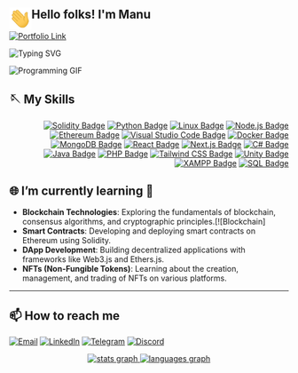 <!--<p align="center"> 
  <img align="center" src="https://komarev.com/ghpvc/?username=Manufg07&color=blue&style=flat-square" alt="hashirshoaeb profile views" />
</p> -->
<h2><img alt="Night Coding" src="assets/wave.gif" width='40' align="left"/>Hello folks! I'm Manu</h2>
<a href="https://manu-portfolio-six.vercel.app" target="_blank">
  <img src="https://img.shields.io/badge/Portfolio-Click%20Here-red?style=for-the-badge" alt="Portfolio Link" />
</a>

![Typing SVG](https://readme-typing-svg.herokuapp.com?font=Courier+New&color=%23FFFFFF&size=20&lines=Blockchain+Enthusiast;Full+Stack+Developer;Always+learning+new+things!)

<!-- ![Developer Animation](https://media.giphy.com/media/qgQUggAC3Pfv687qPC/giphy.gif) -->
<img src="https://media.tenor.com/azZCJ2YpsGgAAAAi/programming.gif" width="300" height="300" alt="Programming GIF">


## 🪡 My Skills

<div align="right">
  
[![Solidity Badge](https://img.shields.io/badge/Solidity-363636?logo=solidity&logoColor=fff&style=for-the-badge)](https://soliditylang.org/)
[![Python Badge](https://img.shields.io/badge/Python-3776AB?logo=python&logoColor=fff&style=for-the-badge)](https://www.python.org/)
[![Linux Badge](https://img.shields.io/badge/Linux-FCC624?logo=linux&logoColor=000&style=for-the-badge)](https://www.linux.org/)
[![Node.js Badge](https://img.shields.io/badge/Node.js-393?logo=nodedotjs&logoColor=fff&style=for-the-badge)](https://nodejs.org/)
[![Ethereum Badge](https://img.shields.io/badge/Ethereum-3C3C3D?logo=ethereum&logoColor=fff&style=for-the-badge)](https://ethereum.org/)
[![Visual Studio Code Badge](https://img.shields.io/badge/Visual%20Studio%20Code-007ACC?logo=visualstudiocode&logoColor=fff&style=for-the-badge)](https://code.visualstudio.com/)
[![Docker Badge](https://img.shields.io/badge/Docker-2496ED?logo=docker&logoColor=fff&style=for-the-badge)](https://www.docker.com/)
[![MongoDB Badge](https://img.shields.io/badge/MongoDB-47A248?logo=mongodb&logoColor=fff&style=for-the-badge)](https://www.mongodb.com/)
[![React Badge](https://img.shields.io/badge/React-61DAFB?logo=react&logoColor=000&style=for-the-badge)](https://react.dev/)
[![Next.js Badge](https://img.shields.io/badge/Next.js-000?logo=nextdotjs&logoColor=fff&style=for-the-badge)](https://nextjs.org/)
[![C# Badge](https://img.shields.io/badge/C%23-239120?logo=csharp&logoColor=fff&style=for-the-badge)](https://learn.microsoft.com/en-us/dotnet/csharp/)
[![Java Badge](https://img.shields.io/badge/Java-007396?logo=java&logoColor=fff&style=for-the-badge)](https://www.java.com/)
[![PHP Badge](https://img.shields.io/badge/PHP-777BB4?logo=php&logoColor=fff&style=for-the-badge)](https://www.php.net/)
[![Tailwind CSS Badge](https://img.shields.io/badge/TailwindCSS-06B6D4?logo=tailwindcss&logoColor=fff&style=for-the-badge)](https://tailwindcss.com/)
[![Unity Badge](https://img.shields.io/badge/Unity-000000?logo=unity&logoColor=fff&style=for-the-badge)](https://unity.com/)
[![XAMPP Badge](https://img.shields.io/badge/XAMPP-FB7A24?logo=xampp&logoColor=fff&style=for-the-badge)](https://www.apachefriends.org/index.html)
[![SQL Badge](https://img.shields.io/badge/SQL-4479A1?logo=postgresql&logoColor=fff&style=for-the-badge)](https://www.postgresql.org/)

</div>




<!--- **Blockchain Technologies:** Ethereum, -->

<!--## 🔭 I’m currently working on
- Contributing to blockchain projects -->

##  🌐  I’m currently learning 🚀

- **Blockchain Technologies**: Exploring the fundamentals of blockchain, consensus algorithms, and cryptographic principles.[![Blockchain]
- **Smart Contracts**: Developing and deploying smart contracts on Ethereum using Solidity.
- **DApp Development**: Building decentralized applications with frameworks like Web3.js and Ethers.js.
- **NFTs (Non-Fungible Tokens)**: Learning about the creation, management, and trading of NFTs on various platforms.
---






<!-- ## 👯 I’m looking to collaborate on
- Blockchain-based projects
- Open-source initiatives -->

<!-- ## 🤔 I’m looking for help with
- Understanding zero-knowledge proofs
- Optimizing smart contract gas usage -->

<!--## 💬 Ask me about
- Blockchain technology
- Web3 development-->

## 📫 How to reach me

[![Email](https://img.shields.io/badge/Email-D14836?style=for-the-badge&logo=gmail&logoColor=white)](mailto:manunarayananfg@gmail.com)
[![LinkedIn](https://img.shields.io/badge/LinkedIn-blue?style=for-the-badge&logo=linkedin)](https://www.linkedin.com/in/manu-narayanan07/)
[![Telegram](https://img.shields.io/badge/Telegram-0088cc?style=for-the-badge&logo=telegram)](https://t.me/@manufg007)
[![Discord](https://img.shields.io/badge/Discord-7289da?style=for-the-badge&logo=discord)](https://discordapp.com/users/Manu007)

<div align="center">
 <a href="#">
   <img src="https://github-readme-stats.vercel.app/api?username=manufg07&hide_title=false&hide_rank=false&show_icons=true&include_all_commits=true&count_private=true&disable_animations=false&theme=dracula&locale=en&hide_border=false" height="150" alt="stats graph"  />
   </a>
  <a href="#">
  <img src="https://github-readme-stats.vercel.app/api/top-langs?username=manufg07&locale=en&hide_title=false&layout=compact&card_width=320&langs_count=5&theme=dracula&hide_border=false" height="150" alt="languages graph"  />
     </a>
</div>


